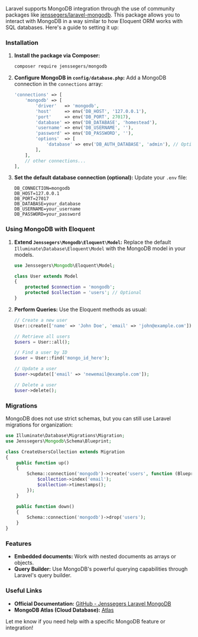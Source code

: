 Laravel supports MongoDB integration through the use of community packages like [jenssegers/laravel-mongodb](https://github.com/jenssegers/laravel-mongodb). This package allows you to interact with MongoDB in a way similar to how Eloquent ORM works with SQL databases. Here's a guide to setting it up:

### Installation
1. **Install the package via Composer:**
   ```bash
   composer require jenssegers/mongodb
   ```

2. **Configure MongoDB in `config/database.php`:**
   Add a MongoDB connection in the `connections` array:
   ```php
   'connections' => [
       'mongodb' => [
           'driver'   => 'mongodb',
           'host'     => env('DB_HOST', '127.0.0.1'),
           'port'     => env('DB_PORT', 27017),
           'database' => env('DB_DATABASE', 'homestead'),
           'username' => env('DB_USERNAME', ''),
           'password' => env('DB_PASSWORD', ''),
           'options'  => [
               'database' => env('DB_AUTH_DATABASE', 'admin'), // Optional for authentication
           ],
       ],
       // other connections...
   ],
   ```

3. **Set the default database connection (optional):**
   Update your `.env` file:
   ```env
   DB_CONNECTION=mongodb
   DB_HOST=127.0.0.1
   DB_PORT=27017
   DB_DATABASE=your_database
   DB_USERNAME=your_username
   DB_PASSWORD=your_password
   ```

### Using MongoDB with Eloquent
1. **Extend `Jenssegers\Mongodb\Eloquent\Model`:**
   Replace the default `Illuminate\Database\Eloquent\Model` with the MongoDB model in your models.
   ```php
   use Jenssegers\Mongodb\Eloquent\Model;

   class User extends Model
   {
       protected $connection = 'mongodb';
       protected $collection = 'users'; // Optional
   }
   ```

2. **Perform Queries:**
   Use the Eloquent methods as usual:
   ```php
   // Create a new user
   User::create(['name' => 'John Doe', 'email' => 'john@example.com']);

   // Retrieve all users
   $users = User::all();

   // Find a user by ID
   $user = User::find('mongo_id_here');

   // Update a user
   $user->update(['email' => 'newemail@example.com']);

   // Delete a user
   $user->delete();
   ```

### Migrations
MongoDB does not use strict schemas, but you can still use Laravel migrations for organization:
```php
use Illuminate\Database\Migrations\Migration;
use Jenssegers\Mongodb\Schema\Blueprint;

class CreateUsersCollection extends Migration
{
    public function up()
    {
        Schema::connection('mongodb')->create('users', function (Blueprint $collection) {
            $collection->index('email');
            $collection->timestamps();
        });
    }

    public function down()
    {
        Schema::connection('mongodb')->drop('users');
    }
}
```

### Features
- **Embedded documents:** Work with nested documents as arrays or objects.
- **Query Builder:** Use MongoDB's powerful querying capabilities through Laravel's query builder.

### Useful Links
- **Official Documentation:** [GitHub - Jenssegers Laravel MongoDB](https://github.com/jenssegers/laravel-mongodb)
- **MongoDB Atlas (Cloud Database):** [Atlas](https://www.mongodb.com/atlas/database) 

Let me know if you need help with a specific MongoDB feature or integration!